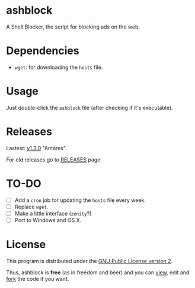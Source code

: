 # ashblock

A Shell Blocker, the script for blocking ads on the web.

# Dependencies

- `wget`: for downloading the `hosts` file.

# Usage

Just double-click the `ashblock` file (after checking if it's executable).

# Releases

Lastest: [v1.3.0](https://github.com/feskyde/ashblock/releases/tag/v1.3.0) "Antares".

For old releases go to [RELEASES](https://github.com/feskyde/ashblock/releases) page

# TO-DO

- [ ] Add a `cron` job for updating the `hosts` file every week.
- [ ] Replace `wget`.
- [ ] Make a little interface (`zenity`?)
- [ ] Port to Windows and OS X.

# License

This program is distributed under the [GNU Public License version 2](http://www.gnu.org/licenses/old-licenses/gpl-2.0.html).

Thus, ashblock is <strong>free</strong> (as in freedom and beer) and you can [view](https://github.com/feskyde/ashblock), edit and [fork](https://github.com/feskyde/ashblock/fork) the code if you want.
